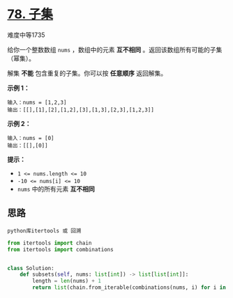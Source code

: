 # [78. 子集](https://leetcode.cn/problems/subsets/)

难度中等1735

给你一个整数数组 `nums` ，数组中的元素 **互不相同** 。返回该数组所有可能的子集（幂集）。

解集 **不能** 包含重复的子集。你可以按 **任意顺序** 返回解集。

 

**示例 1：**

```
输入：nums = [1,2,3]
输出：[[],[1],[2],[1,2],[3],[1,3],[2,3],[1,2,3]]
```

**示例 2：**

```
输入：nums = [0]
输出：[[],[0]]
```

 

**提示：**

- `1 <= nums.length <= 10`
- `-10 <= nums[i] <= 10`
- `nums` 中的所有元素 **互不相同**





## 思路

```
python库itertools 或 回溯
```

```python
from itertools import chain
from itertools import combinations


class Solution:
    def subsets(self, nums: list[int]) -> list[list[int]]:
        length = len(nums) + 1
        return list(chain.from_iterable(combinations(nums, i) for i in range(length)))

```

